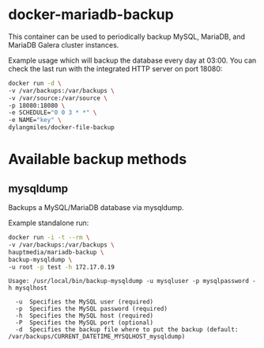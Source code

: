 # docker-mariadb-backup

This container can be used to periodically backup MySQL, MariaDB, and MariaDB Galera cluster instances.

Example usage which will backup the database every day at 03:00. You can check the last run with the integrated HTTP server on port 18080:

```bash
docker run -d \
-v /var/backups:/var/backups \
-v /var/source:/var/source \
-p 18080:18080 \
-e SCHEDULE="0 0 3 * *" \
-e NAME="key" \
dylangmiles/docker-file-backup
```

# Available backup methods

## mysqldump

Backups a MySQL/MariaDB database via mysqldump.

Example standalone run:

```bash
docker run -i -t --rm \
-v /var/backups:/var/backups \
hauptmedia/mariadb-backup \
backup-mysqldump \
-u root -p test -h 172.17.0.19
```

```
Usage: /usr/local/bin/backup-mysqldump -u mysqluser -p mysqlpassword -h mysqlhost

  -u  Specifies the MySQL user (required)
  -p  Specifies the MySQL password (required)
  -h  Specifies the MySQL host (required)
  -P  Specifies the MySQL port (optional)
  -d  Specifies the backup file where to put the backup (default: /var/backups/CURRENT_DATETIME_MYSQLHOST_mysqldump)
```
